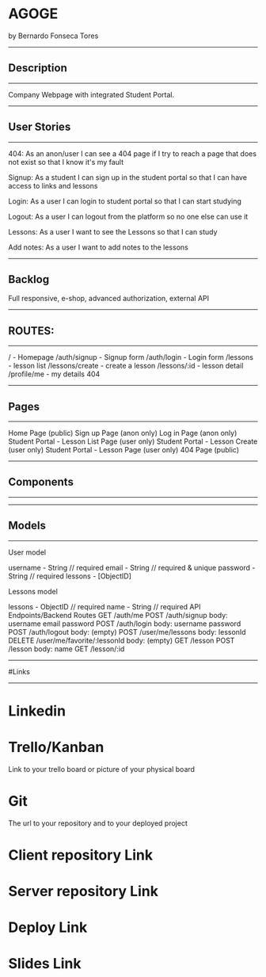# AGOGE

by Bernardo Fonseca Tores
________________________________________________________________________________
## Description
________________________________________________________________________________


Company Webpage with integrated Student Portal.

________________________________________________________________________________
## User Stories
________________________________________________________________________________

404: As an anon/user I can see a 404 page if I try to reach a page that does not exist so that I know it's my fault

Signup: As a student I can sign up in the student portal so that I can have access to links and lessons

Login: As a user I can login to student portal so that I can start studying

Logout: As a user I can logout from the platform so no one else can use it

Lessons: As a user I want to see the Lessons so that I can study

Add notes: As a user I want to add notes to the lessons

________________________________________________________________________________
## Backlog

Full responsive, e-shop, advanced authorization, external API
________________________________________________________________________________
## ROUTES:
________________________________________________________________________________

/ - Homepage
/auth/signup - Signup form
/auth/login - Login form
/lessons - lesson list
/lessons/create - create a lesson
/lessons/:id - lesson detail
/profile/me - my details
404
________________________________________________________________________________
## Pages
________________________________________________________________________________

Home Page (public)
Sign up Page (anon only)
Log in Page (anon only)
Student Portal - Lesson List Page (user only)
Student Portal - Lesson Create (user only)
Student Portal - Lesson Page (user only)
404 Page (public)
________________________________________________________________________________
## Components
________________________________________________________________________________

________________________________________________________________________________
## Models
________________________________________________________________________________

User model

username - String // required
email - String // required & unique
password - String // required
lessons - [ObjectID<lessons>]

Lessons model

lessons - ObjectID<User> // required
name - String // required
API Endpoints/Backend Routes
GET /auth/me
POST /auth/signup
body:
username
email
password
POST /auth/login
body:
username
password
POST /auth/logout
body: (empty)
POST /user/me/lessons
body:
lessonId
DELETE /user/me/favorite/:lessonId
body: (empty)
GET /lesson
POST /lesson
body:
name
GET /lesson/:id
________________________________________________________________________________
#Links
________________________________________________________________________________

# Linkedin

# Trello/Kanban
Link to your trello board or picture of your physical board

# Git
The url to your repository and to your deployed project

# Client repository Link 

# Server repository Link

# Deploy Link

# Slides Link
